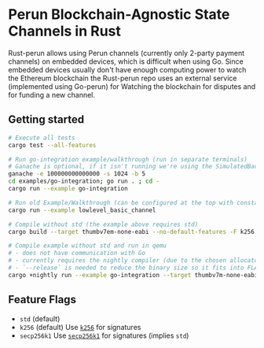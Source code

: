 # Perun Blockchain-Agnostic State Channels in Rust
Rust-perun allows using Perun channels (currently only 2-party payment channels)
on embedded devices, which is difficult when using Go. Since embedded devices
usually don't have enough computing power to watch the Ethereum blockchain the
Rust-perun repo uses an external service (implemented using Go-perun) for
Watching the blockchain for disputes and for funding a new channel.

## Getting started
```bash
# Execute all tests
cargo test --all-features

# Run go-integration example/walkthrough (run in separate terminals)
# Ganache is optional, if it isn't running we're using the SimulatedBackend.
ganache -e 100000000000000 -s 1024 -b 5
cd examples/go-integration; go run . ; cd -
cargo run --example go-integration

# Run old Example/Walkthrough (can be configured at the top with constants)
cargo run --example lowlevel_basic_channel

# Compile without std (the example above requires std)
cargo build --target thumbv7em-none-eabi --no-default-features -F k256

# Compile example without std and run in qemu
# - does not have communication with Go
# - currently requires the nightly compiler (due to the chosen allocator)
# - `--release` is needed to reduce the binary size so it fits into FLASH
cargo +nightly run --example go-integration --target thumbv7m-none-eabi --no-default-features -F nostd-example --release
```

## Feature Flags
- `std` (default)
- `k256` (default) Use [`k256`](https://crates.io/crates/k256) for signatures
- `secp256k1` Use [`secp256k1`](https://crates.io/crates/secp256k1) for signatures (implies `std`)
